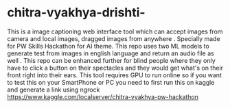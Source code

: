 # chitra-vyakhya-drishti-
This is a image captioning web interface tool which can accept images from camera and local images, dragged images from anywhere . Specially made for PW Skills Hackathon for AI theme. This repo uses two ML models to generate test from images in english language and return an audio file as well . This repo can be enhanced further for blind people where they only have to click a button on their spectacles and they would get what's on their front right into their ears.
This tool requires GPU to run online so if you want to test this on your SmartPhone or PC you need to first run this on kaggle and generate a link using ngrock https://www.kaggle.com/localserver/chitra-vyakhya-pw-hackathon 

